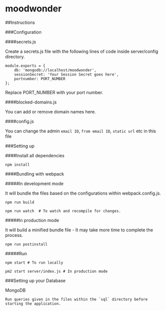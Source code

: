 # moodwonder


##Instructions

###Configuration

####secrets.js

Create a secrets.js file with the following lines of code inside server/config directory.

    module.exports = {
        db: 'mongodb://localhost/moodwonder',
        sessionSecret: 'Your Session Secret goes here',
        portnumber: PORT_NUMBER
    };

Replace PORT_NUMBER with your port number.

####blocked-domains.js

You can add or remove domain names here.

####config.js

You can change the admin `email ID`, `from email ID`, `static url` etc in this file

###Setting up

####Install all dependencies

    npm install

####Bundling with webpack

#####In development mode

It will bundle the files based on the configurations within webpack.config.js.

    npm run build

    npm run watch  # To watch and recompile for changes.

#####In production mode

It will build a minified bundle file - It may take more time to complete the process.

    npm run postinstall

#####Run

    npm start # To run locally

    pm2 start server/index.js # In production mode

###Setting up your Database

MongoDB

    Run queries given in the files within the `sql` directory before starting the application.
